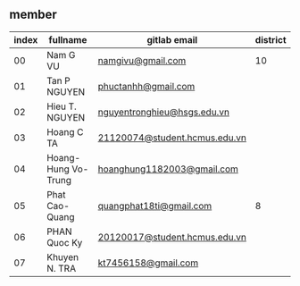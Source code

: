 ## member

| index | fullname            | gitlab email                  | district |
| ----- | ------------------- | ----------------------------- | -------- |
| 00    | Nam G VU            | namgivu@gmail.com             | 10       |
| 01    | Tan P NGUYEN        | phuctanhh@gmail.com           |
| 02    | Hieu T. NGUYEN      | nguyentronghieu@hsgs.edu.vn   |
| 03    | Hoang C TA          | 21120074@student.hcmus.edu.vn |
| 04    | Hoang-Hung Vo-Trung | hoanghung1182003@gmail.com    |
| 05    | Phat Cao-Quang      | quangphat18ti@gmail.com       | 8        |
| 06    | PHAN Quoc Ky        | 20120017@student.hcmus.edu.vn |
| 07    | Khuyen N. TRA       | kt7456158@gmail.com           |
